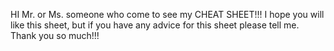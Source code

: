 HI Mr. or Ms. someone who come to see my CHEAT SHEET!!!
I hope you will like this sheet, but if you have any advice for this sheet please tell me. Thank you so much!!! 

